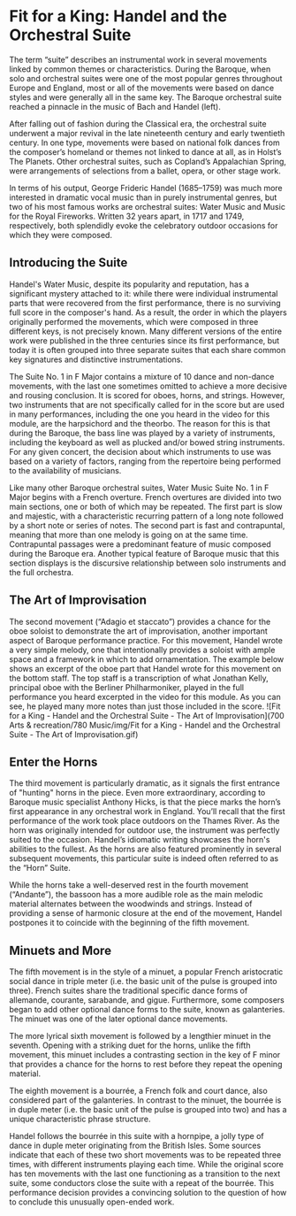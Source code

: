 # Fit for a King: Handel and the Orchestral Suite

The term “suite” describes an instrumental work in several movements linked by common themes or characteristics. During the Baroque, when solo and orchestral suites were one of the most popular genres throughout Europe and England, most or all of the movements were based on dance styles and were generally all in the same key. The Baroque orchestral suite reached a pinnacle in the music of Bach and Handel (left).

After falling out of fashion during the Classical era, the orchestral suite underwent a major revival in the late nineteenth century and early twentieth century. In one type, movements were based on national folk dances from the composer’s homeland or themes not linked to dance at all, as in Holst’s The Planets. Other orchestral suites, such as Copland’s Appalachian Spring, were arrangements of selections from a ballet, opera, or other stage work.

In terms of his output, George Frideric Handel (1685–1759) was much more interested in dramatic vocal music than in purely instrumental genres, but two of his most famous works are orchestral suites: Water Music and Music for the Royal Fireworks. Written 32 years apart, in 1717 and 1749, respectively, both splendidly evoke the celebratory outdoor occasions for which they were composed.

## Introducing the Suite

Handel's Water Music, despite its popularity and reputation, has a significant mystery attached to it: while there were individual instrumental parts that were recovered from the first performance, there is no surviving full score in the composer's hand. As a result, the order in which the players originally performed the movements, which were composed in three different keys, is not precisely known. Many different versions of the entire work were published in the three centuries since its first performance, but today it is often grouped into three separate suites that each share common key signatures and distinctive instrumentations.

The Suite No. 1 in F Major contains a mixture of 10 dance and non-dance movements, with the last one sometimes omitted to achieve a more decisive and rousing conclusion. It is scored for oboes, horns, and strings. However, two instruments that are not specifically called for in the score but are used in many performances, including the one you heard in the video for this module, are the harpsichord and the theorbo. The reason for this is that during the Baroque, the bass line was played by a variety of instruments, including the keyboard as well as plucked and/or bowed string instruments. For any given concert, the decision about which instruments to use was based on a variety of factors, ranging from the repertoire being performed to the availability of musicians.

Like many other Baroque orchestral suites, Water Music Suite No. 1 in F Major begins with a French overture. French overtures are divided into two main sections, one or both of which may be repeated. The first part is slow and majestic, with a characteristic recurring pattern of a long note followed by a short note or series of notes. The second part is fast and contrapuntal, meaning that more than one melody is going on at the same time. Contrapuntal passages were a predominant feature of music composed during the Baroque era. Another typical feature of Baroque music that this section displays is the discursive relationship between solo instruments and the full orchestra.

## The Art of Improvisation

The second movement (“Adagio et staccato”) provides a chance for the oboe soloist to demonstrate the art of improvisation, another important aspect of Baroque performance practice. For this movement, Handel wrote a very simple melody, one that intentionally provides a soloist with ample space and a framework in which to add ornamentation. The example below shows an excerpt of the oboe part that Handel wrote for this movement on the bottom staff. The top staff is a transcription of what Jonathan Kelly, principal oboe with the Berliner Philharmoniker, played in the full performance you heard excerpted in the video for this module. As you can see, he played many more notes than just those included in the score.
![Fit for a King - Handel and the Orchestral Suite - The Art of Improvisation](700 Arts & recreation/780 Music/img/Fit for a King - Handel and the Orchestral Suite - The Art of Improvisation.gif)
## Enter the Horns

The third movement is particularly dramatic, as it signals the first entrance of "hunting" horns in the piece. Even more extraordinary, according to Baroque music specialist Anthony Hicks, is that the piece marks the horn’s first appearance in any orchestral work in England. You’ll recall that the first performance of the work took place outdoors on the Thames River. As the horn was originally intended for outdoor use, the instrument was perfectly suited to the occasion. Handel’s idiomatic writing showcases the horn's abilities to the fullest. As the horns are also featured prominently in several subsequent movements, this particular suite is indeed often referred to as the “Horn” Suite.

While the horns take a well-deserved rest in the fourth movement (“Andante”), the bassoon has a more audible role as the main melodic material alternates between the woodwinds and strings. Instead of providing a sense of harmonic closure at the end of the movement, Handel postpones it to coincide with the beginning of the fifth movement.

## Minuets and More

The fifth movement is in the style of a minuet, a popular French aristocratic social dance in triple meter (i.e. the basic unit of the pulse is grouped into three). French suites share the traditional specific dance forms of allemande, courante, sarabande, and gigue. Furthermore, some composers began to add other optional dance forms to the suite, known as galanteries. The minuet was one of the later optional dance movements.

The more lyrical sixth movement is followed by a lengthier minuet in the seventh. Opening with a striking duet for the horns, unlike the fifth movement, this minuet includes a contrasting section in the key of F minor that provides a chance for the horns to rest before they repeat the opening material.

The eighth movement is a bourrée, a French folk and court dance, also considered part of the galanteries. In contrast to the minuet, the bourrée is in duple meter (i.e. the basic unit of the pulse is grouped into two) and has a unique characteristic phrase structure.

Handel follows the bourrée in this suite with a hornpipe, a jolly type of dance in duple meter originating from the British Isles. Some sources indicate that each of these two short movements was to be repeated three times, with different instruments playing each time. While the original score has ten movements with the last one functioning as a transition to the next suite, some conductors close the suite with a repeat of the bourrée. This performance decision provides a convincing solution to the question of how to conclude this unusually open-ended work.
